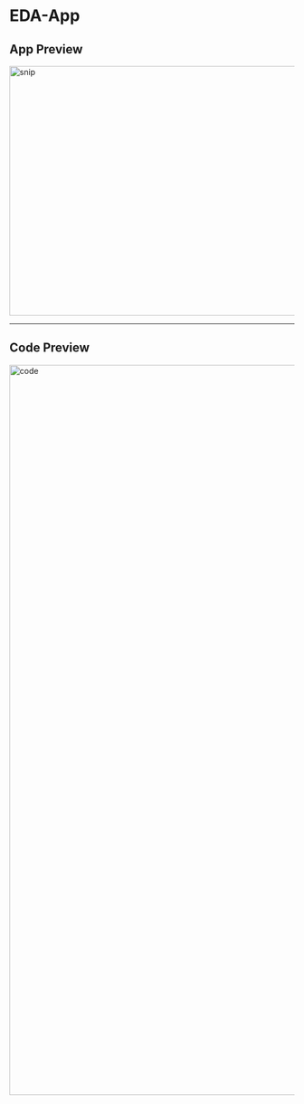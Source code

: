 # EDA-App



## **App Preview**

<img width="1278" height="441" alt="snip" src="https://github.com/user-attachments/assets/087ed93d-e5ef-465b-833d-df79836ee59f" />

-----

## **Code Preview**
<img width="1504" height="1290" alt="code" src="https://github.com/user-attachments/assets/2cbc65d6-f48e-49da-a4df-5fe38d8effdb" />


